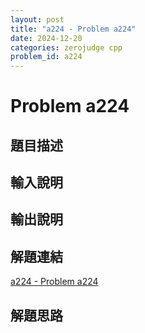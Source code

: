 ```yaml
---
layout: post
title: "a224 - Problem a224"
date: 2024-12-20
categories: zerojudge cpp
problem_id: a224
---
```


# Problem a224

## 題目描述



## 輸入說明



## 輸出說明



## 解題連結

[a224 - Problem a224](https://zerojudge.tw/ShowProblem?problemid=a224)

## 解題思路

